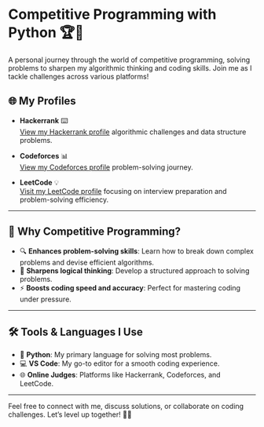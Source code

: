 # Competitive Programming with Python 🏆🐍

A personal journey through the world of competitive programming, solving problems to sharpen my algorithmic thinking and coding skills. Join me as I tackle challenges across various platforms!

## 🌐 My Profiles

- **Hackerrank** ⌨️  
  [View my Hackerrank profile](https://www.hackerrank.com/Jordannn) algorithmic challenges and data structure problems.

- **Codeforces** 📊  
  [View my Codeforces profile](https://codeforces.com/profile/jordanbro) problem-solving journey.

- **LeetCode** 💡  
  [Visit my LeetCode profile](https://leetcode.com/u/jordannn) focusing on interview preparation and problem-solving efficiency.

---

## 🚀 Why Competitive Programming?

- 🔍 **Enhances problem-solving skills**: Learn how to break down complex problems and devise efficient algorithms.
- 🧠 **Sharpens logical thinking**: Develop a structured approach to solving problems.
- ⚡ **Boosts coding speed and accuracy**: Perfect for mastering coding under pressure.

---

## 🛠️ Tools & Languages I Use

- 🐍 **Python**: My primary language for solving most problems.
- 💻 **VS Code**: My go-to editor for a smooth coding experience.
- 🌐 **Online Judges**: Platforms like Hackerrank, Codeforces, and LeetCode.

---

Feel free to connect with me, discuss solutions, or collaborate on coding challenges. Let’s level up together! 💪✨
